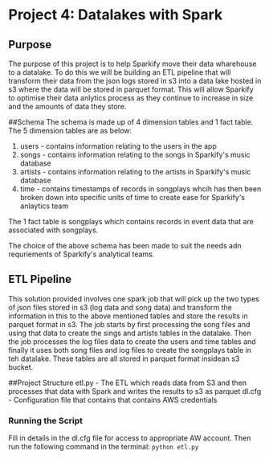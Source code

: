 # Project 4: Datalakes with Spark

## Purpose
The purpose of this project is to help Sparkify move their data wharehouse to a datalake. To do this we will be building an ETL pipeline that will transform their data from the json logs stored in s3 into a data lake hosted in s3 where the data will be stored in parquet format. This will allow Sparkify to optimise their data anlytics process as they continue to increase in size and the amounts of data they store.

##Schema
The schema is made up of 4 dimension tables and 1 fact table. The 5 dimension tables are as below:
1. users - contains information relating to the users in the app
2. songs - contains information relating to the songs in Sparkify's music database
3. artists - contains information relating to the artists in Sparkify's music database
4. time - contains timestamps of records in songplays whcih has then been broken down into specific units of time to create ease for Sparkify's anlaytics team

The 1 fact table is songplays which contains records in event data that are associated with songplays. 

The choice of the above schema has been made to suit the needs adn requriements of Sparkify's analytical teams. 

## ETL Pipeline
This solution provided involves one spark job that will pick up the two types of json files stored in s3 (log data and song data) and transform the information in this to the above mentioned tables and store the results in parquet format in s3. 
The job starts by first processing the song files and using that data to create the sings and artists tables in the datalake. Then the job processes the log files data to create the users and time tables and finally it uses both song files and log files to create the songplays table in teh datalake. These tables are all stored in parquet format insidean s3 bucket.

##Project Structure
etl.py - The ETL which reads data from S3 and then processes that data with Spark and writes the results to s3 as parquet
dl.cfg - Configuration file that contains that contains AWS credentials

### Running the Script
Fill in details in the dl.cfg file for access to appropriate AW account. Then run the following command in the terminal:
```python etl.py```